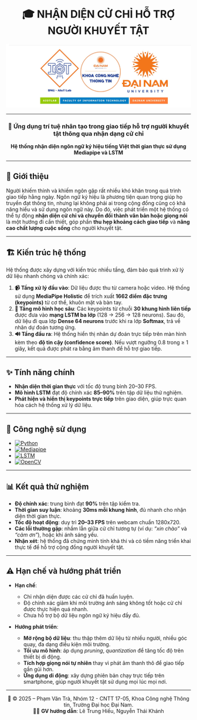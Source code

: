 <div align="center">

# 🎓 NHẬN DIỆN CỬ CHỈ HỖ TRỢ NGƯỜI KHUYẾT TẬT  

<img src="anh/logo.jpg" alt="Logo" width="1000"/>

--- 

### 🔬 Ứng dụng trí tuệ nhân tạo trong giao tiếp hỗ trợ người khuyết tật thông qua nhận dạng cử chỉ 

**Hệ thống nhận diện ngôn ngữ ký hiệu tiếng Việt thời gian thực sử dụng Mediapipe và LSTM**  

</div>

---

## 🔎 Giới thiệu  

Người khiếm thính và khiếm ngôn gặp rất nhiều khó khăn trong quá trình giao tiếp hằng ngày. Ngôn ngữ ký hiệu là phương tiện quan trọng giúp họ truyền đạt thông tin, nhưng lại không phải ai trong cộng đồng cũng có khả năng hiểu và sử dụng ngôn ngữ này. Do đó, việc phát triển một hệ thống có thể tự động **nhận diện cử chỉ và chuyển đổi thành văn bản hoặc giọng nói** là một hướng đi cần thiết, góp phần **thu hẹp khoảng cách giao tiếp** và **nâng cao chất lượng cuộc sống** cho người khuyết tật.  

---

## 🏗️ Kiến trúc hệ thống  

Hệ thống được xây dựng với kiến trúc nhiều tầng, đảm bảo quá trình xử lý dữ liệu nhanh chóng và chính xác:  

1. **📹 Tầng xử lý đầu vào**: Dữ liệu được thu từ camera hoặc video. Hệ thống sử dụng **MediaPipe Holistic** để trích xuất **1662 điểm đặc trưng (keypoints)** từ cơ thể, khuôn mặt và bàn tay.  
2. **🧠 Tầng mô hình học sâu**: Các keypoints từ chuỗi **30 khung hình liên tiếp** được đưa vào **mạng LSTM ba lớp** (128 → 256 → 128 neurons). Sau đó, dữ liệu đi qua lớp **Dense 64 neurons** trước khi ra lớp **Softmax**, trả về nhãn dự đoán tương ứng.  
3. **🔊 Tầng đầu ra**: Hệ thống hiển thị nhãn dự đoán trực tiếp trên màn hình kèm theo **độ tin cậy (confidence score)**. Nếu vượt ngưỡng 0.8 trong ≥ 1 giây, kết quả được phát ra bằng âm thanh để hỗ trợ giao tiếp.  

---

## ✨ Tính năng chính  

- **Nhận diện thời gian thực** với tốc độ trung bình 20–30 FPS.  
- **Mô hình LSTM** đạt độ chính xác **85–90%** trên tập dữ liệu thử nghiệm.  
- **Phát hiện và hiển thị keypoints trực tiếp** trên giao diện, giúp trực quan hóa cách hệ thống xử lý dữ liệu.  

---

## 🔧 Công nghệ sử dụng  

- [![Python](https://img.shields.io/badge/Python-3776AB?style=for-the-badge&logo=python&logoColor=yellow)](https://www.python.org/)  
- [![Mediapipe](https://img.shields.io/badge/Mediapipe-4285F4?style=for-the-badge&logo=google&logoColor=white)](https://mediapipe.dev/)  
- [![LSTM](https://img.shields.io/badge/LSTM-FF6F00?style=for-the-badge&logo=keras&logoColor=white)](https://en.wikipedia.org/wiki/Long_short-term_memory)  
- [![OpenCV](https://img.shields.io/badge/OpenCV-5C3EE8?style=for-the-badge&logo=opencv&logoColor=white)](https://opencv.org/)  

---

## 📊 Kết quả thử nghiệm  

- **Độ chính xác**: trung bình đạt **90%** trên tập kiểm tra.  
- **Thời gian suy luận**: khoảng **30ms mỗi khung hình**, đủ nhanh cho nhận diện thời gian thực.  
- **Tốc độ hoạt động**: duy trì **20–33 FPS** trên webcam chuẩn 1280x720.  
- **Các lỗi thường gặp**: nhầm lẫn giữa cử chỉ tương tự (ví dụ: *“xin chào”* và *“cảm ơn”*), hoặc khi ánh sáng yếu.  
- **Nhận xét**: hệ thống đã chứng minh tính khả thi và có tiềm năng triển khai thực tế để hỗ trợ cộng đồng người khuyết tật.  

---

## ⚠️ Hạn chế và hướng phát triển  

- **Hạn chế**:  
  - Chỉ nhận diện được các cử chỉ đã huấn luyện.  
  - Độ chính xác giảm khi môi trường ánh sáng không tốt hoặc cử chỉ được thực hiện quá nhanh.  
  - Chưa hỗ trợ bộ dữ liệu ngôn ngữ ký hiệu đầy đủ.  

- **Hướng phát triển**:  
  - **Mở rộng bộ dữ liệu**: thu thập thêm dữ liệu từ nhiều người, nhiều góc quay, đa dạng điều kiện môi trường.  
  - **Tối ưu mô hình**: áp dụng *pruning*, *quantization* để tăng tốc độ trên thiết bị di động.  
  - **Tích hợp giọng nói tự nhiên** thay vì phát âm thanh thô để giao tiếp gần gũi hơn.  
  - **Ứng dụng di động**: xây dựng phiên bản chạy trực tiếp trên smartphone, giúp người khuyết tật sử dụng mọi lúc mọi nơi.  

---

<div align="center">

📝  © 2025 – Phạm Văn Trà, Nhóm 12 - CNTT 17-05, Khoa Công nghệ Thông tin, Trường Đại học Đại Nam.  
👩‍🏫 **GV hướng dẫn**: Lê Trung Hiếu, Nguyễn Thái Khánh  

</div>
